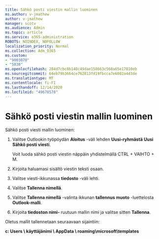 ```yaml
---
title: Sähkö posti viestin mallin luominen
ms.author: v-jmathew
author: v-jmathew
manager: scotv
ms.audience: Admin
ms.topic: article
ms.service: o365-administration
ROBOTS: NOINDEX, NOFOLLOW
localization_priority: Normal
ms.collection: Adm_O365
ms.custom:
- "9003070"
- "5830"
ms.openlocfilehash: 284d7cbc8b140c49dae158663c560a65e17810eb
ms.sourcegitcommit: 64eb79b3664ce762813fd19fbcca7e6002a4d3de
ms.translationtype: MT
ms.contentlocale: fi-FI
ms.lasthandoff: 12/14/2020
ms.locfileid: "49678578"
---
```

# <a name="create-an-email-message-template"></a>Sähkö posti viestin mallin luominen

Sähkö posti viesti mallin luominen:

1. Valitse Outlookin työpöydän **Aloitus** -väli lehden **Uusi-ryhmästä** **Uusi Sähkö posti viesti**.

    Voit luoda sähkö posti viestin näppäin yhdistelmällä CTRL + VAIHTO + M.

2. Kirjoita haluamasi sisältö viestin teksti osaan.
3. Valitse viesti-ikkunassa **tiedosto** -väli lehti.
4. Valitse **Tallenna nimellä**.
5. Valitse **Tallenna nimellä** -valinta ikkunan **tallennus muoto** -luettelosta **Outlook-malli**.
6. Kirjoita **tiedoston nimi-** ruutuun mallin nimi ja valitse sitten **Tallenna**.

Oletus mallit tallennetaan seuraavaan sijaintiin:

**c: Users \ käyttäjänimi \ AppData \ roaming\microsoft\templates**
